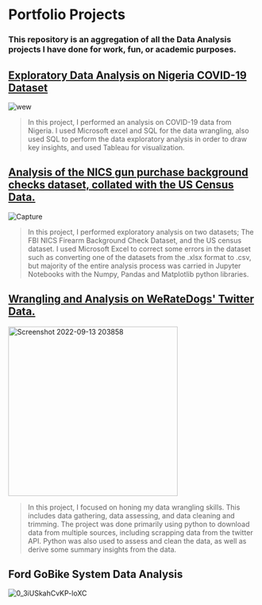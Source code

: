 # Portfolio Projects
###  This repository is an aggregation of all the Data Analysis projects I have done for work, fun, or academic purposes.


## [Exploratory Data Analysis on Nigeria COVID-19 Dataset](https://github.com/jjjeorgee/Nigeria_Covid_Stats_Analysis)
![wew](https://user-images.githubusercontent.com/98137996/191382921-9a721f81-7f38-4e1a-b876-c60c12374b3c.png)
> In this project, I performed an analysis on COVID-19 data from Nigeria. I used Microsoft excel and SQL
> for the data wrangling, also used SQL to perform the data exploratory analysis in order to draw key insights, and used Tableau for visualization.


## [Analysis of the NICS gun purchase background checks dataset, collated with the US Census Data.](https://nbviewer.org/github/jjjeorgee/ALX-T/blob/main/Project%2001%20-%20Data%20Analysis%20Process/NCIS%20background%20checks%20data%20analysis%20collated%20with%20US%20census%20data%20.ipynb)
![Capture](https://user-images.githubusercontent.com/98137996/189981074-642a9d25-3487-46c7-a996-27a920527bfe.png)
> In this project, I performed exploratory analysis on two datasets; The FBI NICS Firearm Background Check Dataset, and the US census dataset. I used Microsoft Excel to correct some errors in the dataset such as converting one of the datasets from the .xlsx format to .csv, but majority of the entire analysis process was carried in Jupyter Notebooks with the Numpy, Pandas and Matplotlib python libraries.


## [Wrangling and Analysis on WeRateDogs' Twitter Data.](https://nbviewer.ipython.org/github/jjjeorgee/ALX-T/blob/main/Project%2002%20-%20Data%20Wrangling/wrangle_act.ipynb#Cleaning%20and%20Trimming)
<img width="341" alt="Screenshot 2022-09-13 203858" src="https://user-images.githubusercontent.com/98137996/189994131-5bd82b61-4fc1-4722-8234-8c46a7f645c6.png">

> In this project, I focused on honing my data wrangling skills. This includes data gathering, data assessing, and data cleaning and trimming. The project was done primarily using python to download data from multiple sources, including scrapping data from the twitter API. Python was also used to assess and clean the data, as well as derive some summary insights from the data. 

## Ford GoBike System Data Analysis
![0_3iUSkahCvKP-loXC](https://user-images.githubusercontent.com/98137996/191382317-ff6afef0-8d19-41d7-9634-a48b8ae08d95.jpg)
